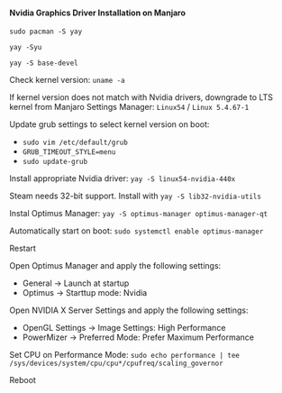 #### Nvidia Graphics Driver Installation on Manjaro

`sudo pacman -S yay`

`yay -Syu`

`yay -S base-devel`

Check kernel version: `uname -a`

If kernel version does not match with Nvidia drivers, downgrade to LTS kernel from Manjaro Settings Manager: `Linux54` / `Linux 5.4.67-1`

Update grub settings to select kernel version on boot:
   - `sudo vim /etc/default/grub`
   - `GRUB_TIMEOUT_STYLE=menu`
   - `sudo update-grub`

Install appropriate Nvidia driver: `yay -S linux54-nvidia-440x`

Steam needs 32-bit support. Install with `yay -S lib32-nvidia-utils`

Instal Optimus Manager: `yay -S optimus-manager optimus-manager-qt`

Automatically start on boot: `sudo systemctl enable optimus-manager`

Restart

Open Optimus Manager and apply the following settings:
- General -> Launch at startup
- Optimus -> Starttup mode: Nvidia

Open NVIDIA X Server Settings and apply the following settings:
- OpenGL Settings -> Image Settings: High Performance
- PowerMizer -> Preferred Mode: Prefer Maximum Performance

Set CPU on Performance Mode:  `sudo echo performance | tee /sys/devices/system/cpu/cpu*/cpufreq/scaling_governor`

Reboot




